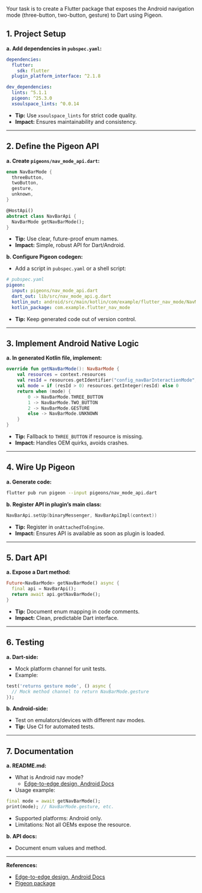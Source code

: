 Your task is to create a Flutter package that exposes the Android navigation mode (three-button, two-button, gesture) to Dart using Pigeon.

## 1. Project Setup

**a. Add dependencies in `pubspec.yaml`:**

```yaml
dependencies:
  flutter:
    sdk: flutter
  plugin_platform_interface: ^2.1.8

dev_dependencies:
  lints: ^5.1.1
  pigeon: ^25.3.0
  xsoulspace_lints: ^0.0.14
```

- **Tip:** Use `xsoulspace_lints` for strict code quality.
- **Impact:** Ensures maintainability and consistency.

---

## 2. Define the Pigeon API

**a. Create `pigeons/nav_mode_api.dart`:**

```dart
enum NavBarMode {
  threeButton,
  twoButton,
  gesture,
  unknown,
}

@HostApi()
abstract class NavBarApi {
  NavBarMode getNavBarMode();
}
```

- **Tip:** Use clear, future-proof enum names.
- **Impact:** Simple, robust API for Dart/Android.

**b. Configure Pigeon codegen:**

- Add a script in `pubspec.yaml` or a shell script:

```yaml
# pubspec.yaml
pigeon:
  input: pigeons/nav_mode_api.dart
  dart_out: lib/src/nav_mode_api.g.dart
  kotlin_out: android/src/main/kotlin/com/example/flutter_nav_mode/NavModeApi.g.kt
  kotlin_package: com.example.flutter_nav_mode
```

- **Tip:** Keep generated code out of version control.

---

## 3. Implement Android Native Logic

**a. In generated Kotlin file, implement:**

```kotlin
override fun getNavBarMode(): NavBarMode {
    val resources = context.resources
    val resId = resources.getIdentifier("config_navBarInteractionMode", "integer", "android")
    val mode = if (resId > 0) resources.getInteger(resId) else 0
    return when (mode) {
        0 -> NavBarMode.THREE_BUTTON
        1 -> NavBarMode.TWO_BUTTON
        2 -> NavBarMode.GESTURE
        else -> NavBarMode.UNKNOWN
    }
}
```

- **Tip:** Fallback to `THREE_BUTTON` if resource is missing.
- **Impact:** Handles OEM quirks, avoids crashes.

---

## 4. Wire Up Pigeon

**a. Generate code:**

```sh
flutter pub run pigeon --input pigeons/nav_mode_api.dart
```

**b. Register API in plugin’s main class:**

```kotlin
NavBarApi.setUp(binaryMessenger, NavBarApiImpl(context))
```

- **Tip:** Register in `onAttachedToEngine`.
- **Impact:** Ensures API is available as soon as plugin is loaded.

---

## 5. Dart API

**a. Expose a Dart method:**

```dart
Future<NavBarMode> getNavBarMode() async {
  final api = NavBarApi();
  return await api.getNavBarMode();
}
```

- **Tip:** Document enum mapping in code comments.
- **Impact:** Clean, predictable Dart interface.

---

## 6. Testing

**a. Dart-side:**

- Mock platform channel for unit tests.
- Example:

```dart
test('returns gesture mode', () async {
  // Mock method channel to return NavBarMode.gesture
});
```

**b. Android-side:**

- Test on emulators/devices with different nav modes.
- **Tip:** Use CI for automated tests.

---

## 7. Documentation

**a. README.md:**

- What is Android nav mode?
  - [Edge-to-edge design, Android Docs](https://developer.android.com/design/ui/mobile/guides/layout-and-content/edge-to-edge)
- Usage example:

```dart
final mode = await getNavBarMode();
print(mode); // NavBarMode.gesture, etc.
```

- Supported platforms: Android only.
- Limitations: Not all OEMs expose the resource.

**b. API docs:**

- Document enum values and method.

---

**References:**

- [Edge-to-edge design, Android Docs](https://developer.android.com/design/ui/mobile/guides/layout-and-content/edge-to-edge)
- [Pigeon package](https://pub.dev/packages/pigeon)
